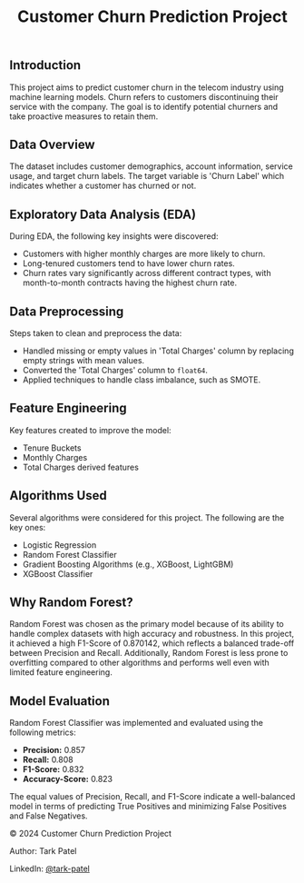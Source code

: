 </head>
<body>
    <header>
        <h1>Customer Churn Prediction Project</h1>
    </header>
    <main>
        <section>
            <h2>Introduction</h2>
            <p>This project aims to predict customer churn in the telecom industry using machine learning models. Churn refers to customers discontinuing their service with the company. The goal is to identify potential churners and take proactive measures to retain them.</p>
        </section>

  <section>
            <h2>Data Overview</h2>
            <p>The dataset includes customer demographics, account information, service usage, and target churn labels. The target variable is 'Churn Label' which indicates whether a customer has churned or not.</p>
        </section>
   <section>
            <h2>Exploratory Data Analysis (EDA)</h2>
            <p>During EDA, the following key insights were discovered:</p>
            <ul>
                <li>Customers with higher monthly charges are more likely to churn.</li>
                <li>Long-tenured customers tend to have lower churn rates.</li>
                <li>Churn rates vary significantly across different contract types, with month-to-month contracts having the highest churn rate.</li>
            </ul>
        </section>
    <section>
            <h2>Data Preprocessing</h2>
            <p>Steps taken to clean and preprocess the data:</p>
            <ul>
                <li>Handled missing or empty values in 'Total Charges' column by replacing empty strings with mean values.</li>
                <li>Converted the 'Total Charges' column to <code>float64</code>.</li>
                <li>Applied techniques to handle class imbalance, such as SMOTE.</li>
            </ul>
        </section>

   <section>
           <h2>Feature Engineering</h2>
            <p>Key features created to improve the model:</p>
            <ul>
                <li>Tenure Buckets</li>
                <li>Monthly Charges</li>
                <li>Total Charges derived features</li>
            </ul>
        </section>

  <section>
            <h2>Algorithms Used</h2>
            <p>Several algorithms were considered for this project. The following are the key ones:</p>
            <ul>
                <li>Logistic Regression</li>
                <li>Random Forest Classifier</li>
                <li>Gradient Boosting Algorithms (e.g., XGBoost, LightGBM)</li>
                <li>XGBoost Classifier</li>
            </ul>
        </section>

   <section>
            <h2>Why Random Forest?</h2>
            <p>Random Forest was chosen as the primary model because of its ability to handle complex datasets with high accuracy and robustness. In this project, it achieved a high F1-Score of 0.870142, which reflects a balanced trade-off between Precision and Recall. Additionally, Random Forest is less prone to overfitting compared to other algorithms and performs well even with limited feature engineering.</p>
        </section>

  <section>
            <h2>Model Evaluation</h2>
            <p>Random Forest Classifier was implemented and evaluated using the following metrics:</p>
            <ul>
                <li><b>Precision:</b> 0.857</li>
                <li><b>Recall:</b> 0.808</li>
                <li><b>F1-Score:</b> 0.832</li>
                <li><b>Accuracy-Score:</b> 0.823</li>
            </ul>
            <p>The equal values of Precision, Recall, and F1-Score indicate a well-balanced model in terms of predicting True Positives and minimizing False Positives and False Negatives.</p>
        </section>
    </main>
    <footer>
        <p>&copy; 2024 Customer Churn Prediction Project</p>
        <p>Author: Tark Patel</p>
        <p>LinkedIn: <a href="https://www.linkedin.com/in/tark-patel">@tark-patel</a></p>
    </footer>
</body>
</html>

